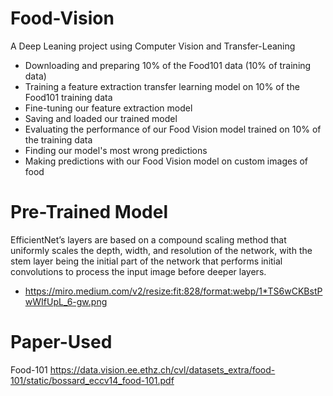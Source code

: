 # Food-Vision
A Deep Leaning project using Computer Vision and Transfer-Leaning
 * Downloading and preparing 10% of the Food101 data (10% of training data)
 * Training a feature extraction transfer learning model on 10% of the Food101 training data
 * Fine-tuning our feature extraction model
 * Saving and loaded our trained model
 * Evaluating the performance of our Food Vision model trained on 10% of the training data
 * Finding our model's most wrong predictions
 * Making predictions with our Food Vision model on custom images of food

# Pre-Trained Model
   EfficientNet’s layers are based on a compound scaling method that uniformly scales the depth, width, and resolution of 
   the network, with the stem layer being the initial part of the network that performs initial convolutions to process the 
   input image before deeper layers.
  * https://miro.medium.com/v2/resize:fit:828/format:webp/1*TS6wCKBstPwWIfUpL_6-gw.png


# Paper-Used
Food-101 https://data.vision.ee.ethz.ch/cvl/datasets_extra/food-101/static/bossard_eccv14_food-101.pdf
 
